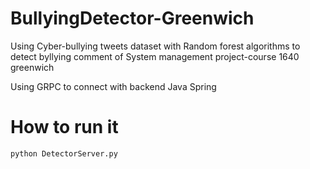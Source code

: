 # BullyingDetector-Greenwich
Using Cyber-bullying tweets dataset with Random forest algorithms to detect byllying comment of System management project-course 1640 greenwich

Using GRPC to connect with backend Java Spring

# How to run it
`python DetectorServer.py`
